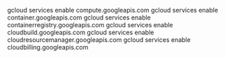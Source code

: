 gcloud services enable compute.googleapis.com
gcloud services enable container.googleapis.com
gcloud services enable containerregistry.googleapis.com
gcloud services enable cloudbuild.googleapis.com
gcloud services enable cloudresourcemanager.googleapis.com
gcloud services enable cloudbilling.googleapis.com
